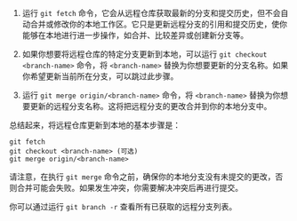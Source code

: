 
1. 运行 `git fetch` 命令，它会从远程仓库获取最新的分支和提交历史，但不会自动合并或修改你的本地工作区。它只是更新远程分支的引用和提交历史，使你能够在本地进行进一步操作，如合并、比较差异或创建新分支等。

2. 如果你想要将远程仓库的特定分支更新到本地，可以运行 `git checkout <branch-name>` 命令，将 `<branch-name>` 替换为你想要更新的分支名称。如果你希望更新当前所在分支，可以跳过此步骤。

3. 运行 `git merge origin/<branch-name>` 命令，将 `<branch-name>` 替换为你想要更新的远程分支名称。这将把远程分支的更改合并到你的本地分支中。

总结起来，将远程仓库更新到本地的基本步骤是：
```shell
git fetch
git checkout <branch-name> (可选)
git merge origin/<branch-name>
```
请注意，在执行 `git merge` 命令之前，确保你的本地分支没有未提交的更改，否则合并可能会失败。如果发生冲突，你需要解决冲突后再进行提交。

你可以通过运行 `git branch -r` 查看所有已获取的远程分支列表。
